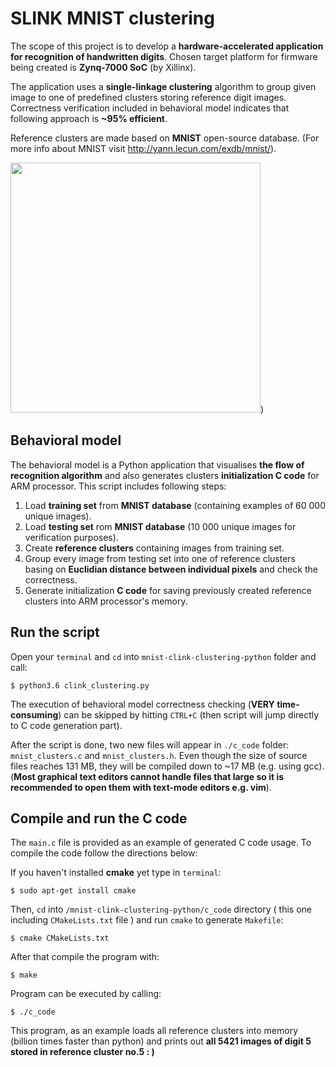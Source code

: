 # SLINK MNIST clustering

The scope of this project is to develop a **hardware-accelerated application for recognition of handwritten digits**. Chosen target platform for firmware being created is **Zynq-7000 SoC** (by Xillinx).

The application uses a **single-linkage clustering** algorithm to group given image to one of predefined clusters storing reference digit images. Correctness verification included in behavioral model indicates that following approach is **~95% efficient**.

Reference clusters are made based on **MNIST** open-source database. (For more info about MNIST visit
http://yann.lecun.com/exdb/mnist/).

<img src="https://upload.wikimedia.org/wikipedia/commons/thumb/2/27/MnistExamples.png/220px-MnistExamples.png" width="400">)

## Behavioral model

The behavioral model is a Python application that visualises **the flow of recognition algorithm** and also generates clusters **initialization C code** for ARM processor. This script includes following steps:

1. Load **training set** from **MNIST database** (containing examples of 60 000 unique images).
2. Load **testing set** rom **MNIST database** (10 000 unique images for verification purposes).
3. Create **reference clusters** containing images from training set.
4. Group every image from testing set into one of reference clusters basing on **Euclidian distance between individual pixels** and check the correctness.
5. Generate initialization **C code** for saving previously created reference clusters into ARM processor's memory.

## Run the script

Open your ` terminal ` and ` cd ` into ` mnist-clink-clustering-python ` folder and call:
```shell
$ python3.6 clink_clustering.py
```

The execution of behavioral model correctness checking (**VERY time-consuming**) can be skipped by hitting ` CTRL+C ` (then script will jump directly to C code generation part).

After the script is done, two new files will appear in ` ./c_code ` folder: ` mnist_clusters.c ` and ` mnist_clusters.h `. Even though the size of source files reaches 131 MB, they will be compiled down to ~17 MB (e.g. using gcc). (**Most graphical text editors cannot handle files that large so it is recommended to open them with text-mode editors e.g. vim**).

## Compile and run the C code

The ` main.c ` file is provided as an example of generated C code usage. To compile the code follow the directions below:

If you haven't installed **cmake** yet type in ` terminal `:
```shell
$ sudo apt-get install cmake
```
Then, `` cd `` into `` /mnist-clink-clustering-python/c_code `` directory ( this one including  `` CMakeLists.txt `` file ) and run `cmake` to generate ` Makefile `:

```shell
$ cmake CMakeLists.txt
```
After that compile the program with:

```shell
$ make
```

Program can be executed by calling:


```shell
$ ./c_code
```
This program, as an example loads all reference clusters into memory (billion times faster than python) and prints out **all 5421 images of digit 5 stored in reference cluster no.5 : )** 
